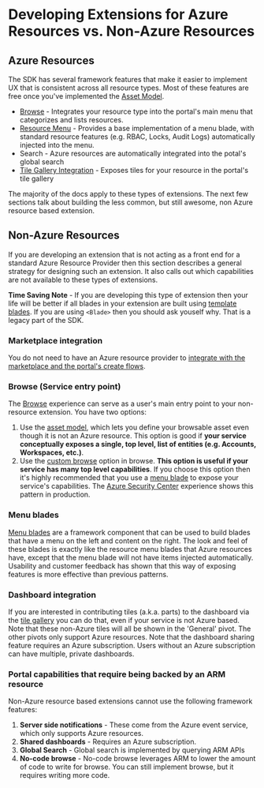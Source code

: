 <a name="developing-extensions-for-azure-resources-vs-non-azure-resources"></a>
# Developing Extensions for Azure Resources vs. Non-Azure Resources

<a name="developing-extensions-for-azure-resources-vs-non-azure-resources-azure-resources"></a>
## Azure Resources

The SDK has several framework features that make it easier to implement UX that is consistent across all resource types.  Most of these features are free once you've implemented the [Asset Model](portalfx-assets.md).

- [Browse](top-extensions-browse.md) - Integrates your resource type into the portal's main menu that categorizes and lists resources.
- [Resource Menu](top-blades-resourcemenublade.md) - Provides a base implementation of a menu blade, with standard resource features (e.g. RBAC, Locks, Audit Logs) automatically injected into the menu. 
- Search - Azure resources are automatically integrated into the potal's global search
- [Tile Gallery Integration](top-extensions-parts.md) - Exposes tiles for your resource in the portal's tile gallery

The majority of the docs apply to these types of extensions.  The next few sections talk about building the less common, but still awesome, non Azure resource based extension.

<a name="developing-extensions-for-azure-resources-vs-non-azure-resources-non-azure-resources"></a>
## Non-Azure Resources

If you are developing an extension that is not acting as a front end for a standard Azure Resource Provider then this section describes a general strategy for designing such an extension. It also calls out which capabilities are not available to these types of extensions.

__Time Saving Note__ - If you are developing this type of extension then your life will be better if all blades in your extension are built using [template blades](top-extensions-browse.md#building-browse-experiences).  If you are using `<Blade>` then you should ask youself why. That is a legacy part of the SDK.

<a name="developing-extensions-for-azure-resources-vs-non-azure-resources-non-azure-resources-marketplace-integration"></a>
### Marketplace integration

You do not need to have an Azure resource provider to [integrate with the marketplace and the portal's create flows](portalfx-create.md).

<a name="developing-extensions-for-azure-resources-vs-non-azure-resources-non-azure-resources-browse-service-entry-point"></a>
### Browse (Service entry point)

The [Browse](portalfx-browse.md) experience can serve as a user's main entry point to your non-resource extension. You have two options:

1. Use the [asset model](portalfx-browse.md#building-browse-experiences-no-code-browse-defining-an-asset-type-permalink-asset-type-non-arm), which lets you define your browsable asset even though it is not an Azure resource. This option is good if __your service conceptually exposes a single, top level, list of entities (e.g. Accounts, Workspaces, etc.)__.
2. Use the [custom browse](portalfx-browse.md#blade) option in browse.  __This option is useful if your service has many top level capabilities__. If you choose this option then it's highly recommended that you use a [menu blade](top-blades-menublade.md) to expose your service's capabilities. The [Azure Security Center](https://portal.azure.com/#blade/Microsoft_Azure_Security/SecurityMenuBlade) experience shows this pattern in production.

<a name="developing-extensions-for-azure-resources-vs-non-azure-resources-non-azure-resources-menu-blades"></a>
### Menu blades

[Menu blades](top-blades-menublade.md) are a framework component that can be used to build blades that have a menu on the left and content on the right.  The look and feel of these blades is exactly like the resource menu blades that Azure resources have, except that the menu blade will not have items injected automatically. Usability and customer feedback has shown that this way of exposing features is more effective than previous patterns.

<a name="developing-extensions-for-azure-resources-vs-non-azure-resources-non-azure-resources-dashboard-integration"></a>
### Dashboard integration

If you are interested in contributing tiles (a.k.a. parts) to the dashboard via the [tile gallery](top-extensions-parts.md) you can do that, even if your service is not Azure based. Note that these non-Azure tiles will all be shown in the 'General' pivot.  The other pivots only support Azure resources. Note that the dashboard sharing feature requires an Azure subscription.  Users without an Azure subscription can have multiple, private dashboards.

<a name="developing-extensions-for-azure-resources-vs-non-azure-resources-non-azure-resources-portal-capabilities-that-require-being-backed-by-an-arm-resource"></a>
### Portal capabilities that require being backed by an ARM resource

Non-Azure resource based extensions cannot use the following framework features:

1. __Server side notifications__ - These come from the Azure event service, which only supports Azure resources.
1. __Shared dashboards__ - Requires an Azure subscription.
1. __Global Search__ - Global search is implemented by querying ARM APIs
1. __No-code browse__ - No-code browse leverages ARM to lower the amount of code to write for browse.  You can still implement browse, but it requires writing more code.
